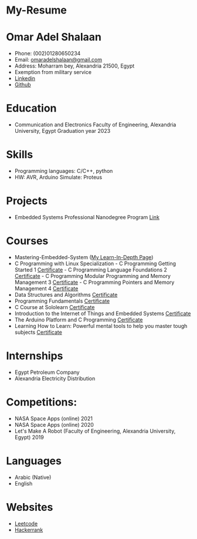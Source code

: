 # My-Resume

# Omar Adel Shalaan
  -	Phone: (002)01280650234
  -	Email: omaradelshalaan@gmail.com 
  -	Address: Moharram bey, Alexandria 21500, Egypt
  -	Exemption from military service
  - [Linkedin](https://www.linkedin.com/in/omar-adel-shalaan-67aaa714b/)
  - [Github](https://github.com/OmarAdelShalaan)
# Education
  -	 Communication and Electronics Faculty of Engineering, Alexandria University, Egypt Graduation year 2023

# Skills
  -	Programming languages: C/C++, python 
  -	HW: AVR, Arduino Simulate: Proteus 

# Projects 
  -	Embedded Systems Professional Nanodegree Program [Link](https://github.com/OmarAdelShalaan/Embedded-Systems-Professional-Nanodegree-Program) 

# Courses 
  -	Mastering-Embedded-System  ([My Learn-In-Depth Page](https://www.learn-in-depth.com/online-diploma/omaradelshalaan%40gmail.com))
  - C Programming with Linux Specialization
		- C Programming Getting Started 1  [Certificate]()
		- C Programming Language Foundations 2  [Certificate]()
		- C Programming Modular Programming and Memory Management 3  [Certificate]()
		- C Programming Pointers and Memory Management 4  [Certificate]()
  -	Data Structures and Algorithms  [Certificate](./Certificates/Data-Structures-and-Algorithms.jpg)  
  -	Programming Fundamentals  [Certificate]()  
  -	C Course at Sololearn  [Certificate]()   
  -	Introduction to the Internet of Things and Embedded Systems  [Certificate]() 
  -	The Arduino Platform and C Programming  [Certificate]()  
  -	Learning How to Learn: Powerful mental tools to help you master tough subjects  [Certificate]()  
  
# Internships 
  -	Egypt Petroleum Company 
  -	Alexandria Electricity Distribution 

# Competitions: 
  -	NASA Space Apps (online) 2021 
  -	NASA Space Apps (online) 2020 
  -	Let's Make A Robot (Faculty of Engineering, Alexandria University, Egypt) 2019

# Languages
  - Arabic (Native)
  - English

# Websites
  - [Leetcode](https://leetcode.com/OmarAdelShalaan/)
  - [Hackerrank](https://www.hackerrank.com/omaradelshalaan)
  